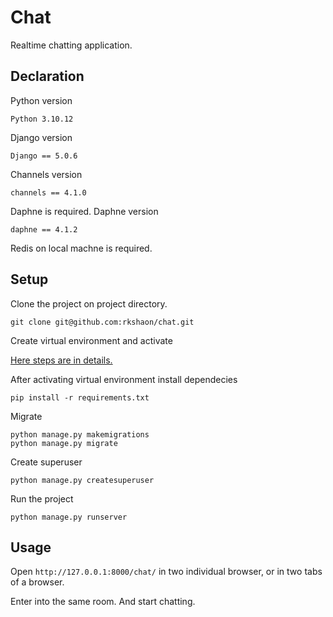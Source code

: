 # Chat
Realtime chatting application.

## Declaration
Python version
```
Python 3.10.12
```
Django version
```
Django == 5.0.6
```
Channels version
```
channels == 4.1.0
```
Daphne is required.
Daphne version
```
daphne == 4.1.2
```
Redis on local machne is required.

## Setup
Clone the project on project directory.
```
git clone git@github.com:rkshaon/chat.git
```

Create virtual environment and activate

[Here steps are in details.](https://github.com/rkshaon/software-engineering-preparation/tree/master/Languages/Python/environment)

After activating virtual environment install dependecies
```
pip install -r requirements.txt
```

Migrate
```
python manage.py makemigrations
python manage.py migrate
```

Create superuser
```
python manage.py createsuperuser
```

Run the project
```
python manage.py runserver
```

## Usage
Open `http://127.0.0.1:8000/chat/` in two individual browser, or in two tabs of a browser.

Enter into the same room. And start chatting.